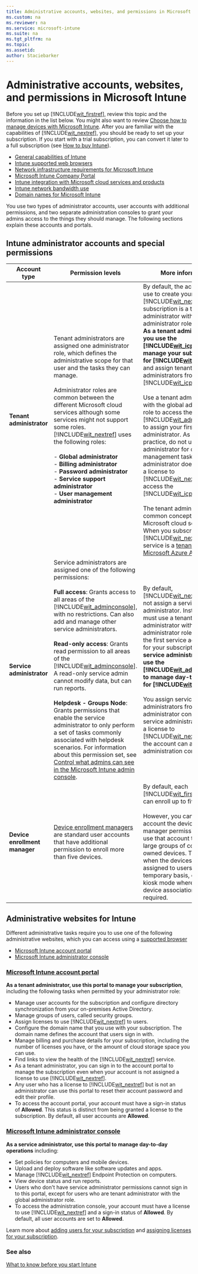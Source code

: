 ```yaml
---
title: Administrative accounts, websites, and permissions in Microsoft Intune
ms.custom: na
ms.reviewer: na
ms.service: microsoft-intune
ms.suite: na
ms.tgt_pltfrm: na
ms.topic: 
ms.assetid: 
author: Staciebarker
---
```

# Administrative accounts, websites, and permissions in Microsoft Intune

Before you set up [!INCLUDE[wit_firstref](../includes/wit_firstref_md.md)], review this topic and the information in the list below. You might also want to review [Choose how to manage devices with Microsoft Intune](introduction-to-microsoft-intune.md). After you are familiar with the capabilities of [!INCLUDE[wit_nextref](../includes/wit_nextref_md.md)], you should be ready to set up your subscription. If you start with a trial subscription, you can convert it later to a full subscription (see [How to buy Intune](https://www.microsoft.com/server-cloud/products/microsoft-intune/overview.aspx)).

- [General capabilities of Intune](what-to-know-before-setting-up-microsoft-intune.md#BKMK_general_capabilities)
- [Intune supported web browsers](supported-web-browsers.md)
- [Network infrastructure requirements for Microsoft Intune](network-infrastructure-requirements-for-microsoft-intune.md)
- [Microsoft Intune Company Portal](microsoft-intune-company-portal.md)
- [Intune integration with Microsoft cloud services and products](integration-with-cloud-services.md)
- [Intune network bandwidth use](network-bandwidth-use.md)
- [Domain names for Microsoft Intune](domain-names-for-intune.md)

You use two types of administrator accounts, user accounts with additional permissions, and two separate administration consoles to grant your admins access to the things they should manage. The following sections explain these accounts and portals.

## <a name="BKMK_AdminAccounts"></a>Intune administrator accounts and special permissions

|Account type|Permission levels|More information|
|----------------|---------------------|--------------------|
|**Tenant administrator**|Tenant administrators are assigned one administrator role, which defines the administrative scope for that user and the tasks they can manage.<br /><br />Administrator roles are common between the different Microsoft cloud services although some services might not support some roles. [!INCLUDE[wit_nextref](../includes/wit_nextref_md.md)] uses the following roles:<br /><br />- **Global administrator**<br />- **Billing administrator**<br />- **Password administrator**<br />- **Service support administrator**<br />- **User management administrator**|By default, the account you use to create your [!INCLUDE[wit_nextref](../includes/wit_nextref_md.md)] subscription is a tenant administrator with the global administrator role.<br />                        **As a tenant administrator, you use the [!INCLUDE[wit_icp_1](../includes/wit_icp_1_md.md)] to manage your subscription for [!INCLUDE[wit_nextref](../includes/wit_nextref_md.md)].** and assign tenant administrators from within the [!INCLUDE[wit_icp_2](../includes/wit_icp_2_md.md)].<br /><br />Use a tenant administrator with the global administration role to access the [!INCLUDE[wit_adminconsole](../includes/wit_adminconsole_md.md)] to assign your first service administrator. As a best practice, do not use a tenant administrator for day-to-day management tasks. A tenant administrator does not require a license to [!INCLUDE[wit_nextref](../includes/wit_nextref_md.md)] to access the [!INCLUDE[wit_icp_2](../includes/wit_icp_2_md.md)].<br /><br />The tenant administrator is a common concept between Microsoft cloud services. When you subscribe to [!INCLUDE[wit_nextref](../includes/wit_nextref_md.md)], your service is a [tenant of Microsoft Azure AD](http://technet.microsoft.com/library/jj573650.aspx).|
|**Service administrator**|Service administrators are assigned one of the following permissions:<br /><br />**Full access**: Grants access to all areas of the [!INCLUDE[wit_adminconsole](../includes/wit_adminconsole_md.md)], with no restrictions. Can also add and manage other service administrators.<br /><br />**Read-only access**: Grants read permission to all areas of the [!INCLUDE[wit_adminconsole](../includes/wit_adminconsole_md.md)]. A read-only service admin cannot modify data, but can run reports.<br /><br />**Helpdesk - Groups Node**: Grants permissions that enable the service administrator to only perform a set of tasks commonly associated with helpdesk scenarios. For information about this permission set, see [Control what admins can see in the Microsoft Intune admin console](/Intune/PlanDesign/control-what-admins-can-see-in-the-microsoft-intune-admin-console.md).|By default, [!INCLUDE[wit_nextref](../includes/wit_nextref_md.md)] does not assign a service administrator. Instead, you must use a tenant administrator with the global administrator role to assign the first service administrator for your subscription. **As a service administrator, you use the [!INCLUDE[wit_adminconsole](../includes/wit_adminconsole_md.md)] to manage day-to-day tasks for [!INCLUDE[wit_nextref](../includes/wit_nextref_md.md)]**.<br /><br />You assign service administrators from within the administrator console. A service administrator requires a license to [!INCLUDE[wit_nextref](../includes/wit_nextref_md.md)] before the account can access the administration console.|
|**Device enrollment manager**|[Device enrollment managers](/Intune/enroll-corporate-owned-devices-with-the-device-enrollment-manager-in-microsoft-intune.html) are standard user accounts that have additional permission to enroll more than five devices.|By default, each [!INCLUDE[wit_firstref](../includes/wit_firstref_md.md)] user can enroll up to five devices.<br /><br />However, you can give a user account the device enrollment manager permission and then use that account to enroll large groups of corporate-owned devices. This is useful when the devices might be assigned to users on a temporary basis, or serve in a kiosk mode where a user to device association is not required.|

## <a name="BKMK_AdminWebsites"></a>Administrative websites for Intune
 Different administrative tasks require you to use one of the following administrative websites, which you can access using a [supported browser](supported-web-browsers.md)

- [Microsoft Intune account portal](http://go.microsoft.com/fwlink/p/?LinkId=698854)
- [Microsoft Intune administrator console](https://admin.manage.microsoft.com/)

### [Microsoft Intune account portal](http://go.microsoft.com/fwlink/p/?LinkId=698854)

**As a tenant administrator, use this portal to manage your subscription**, including the following tasks when permitted by your administrator role:

- Manage user accounts for the subscription and configure directory synchronization from your on-premises Active Directory.
- Manage groups of users, called security groups.
- Assign licenses to use [!INCLUDE[wit_nextref](../includes/wit_nextref_md.md)] to users.
- Configure the domain name that you use with your subscription. The domain name defines the account that users sign in with.
- Manage billing and purchase details for your subscription, including the number of licenses you have, or the amount of cloud storage space you can use.
- Find links to view the health of the [!INCLUDE[wit_nextref](../includes/wit_nextref_md.md)] service.
- As a tenant administrator, you can sign in to the account portal to manage the subscription even when your account is not assigned a license to use [!INCLUDE[wit_nextref](../includes/wit_nextref_md.md)].
- Any user who has a license to [!INCLUDE[wit_nextref](./includes/wit_nextref_md.md)] but is not an administrator can use this portal to reset their account password and edit their profile.
- To access the account portal, your account must have a sign-in status of **Allowed**. This status is distinct from being granted a license to the subscription. By default, all user accounts are **Allowed**.


### [Microsoft Intune administrator console](https://admin.manage.microsoft.com/)

**As a service administrator, use this portal to manage day-to-day operations** including:

- Set policies for computers and mobile devices.
- Upload and deploy software like software updates and apps.
- Manage [!INCLUDE[wit_nextref](../includes/wit_nextref_md.md)] Endpoint Protection on computers.
- View device status and run reports.
- Users who don't have service administrator permissions cannot sign in to this portal, except for users who are tenant administrator with the global administrator role.
- To access the administration console, your account must have a license to use [!INCLUDE[wit_nextref](../includes/wit_nextref_md.md)] and a sign-in status of **Allowed**. By default, all user accounts are set to **Allowed**.

Learn more about [adding users for your subscription](/Intune/GetStarted/get-started-with-a-paid-subscription-to-microsoft-intune-step-3.html) and [assigning licenses for your subscription](/Intune/GetStarted/get-started-with-a-paid-subscription-to-microsoft-intune-step-4.html).
 
 ### See also
 [What to know before you start Intune](what-to-know-before-setting-up-microsoft-intune.md)

